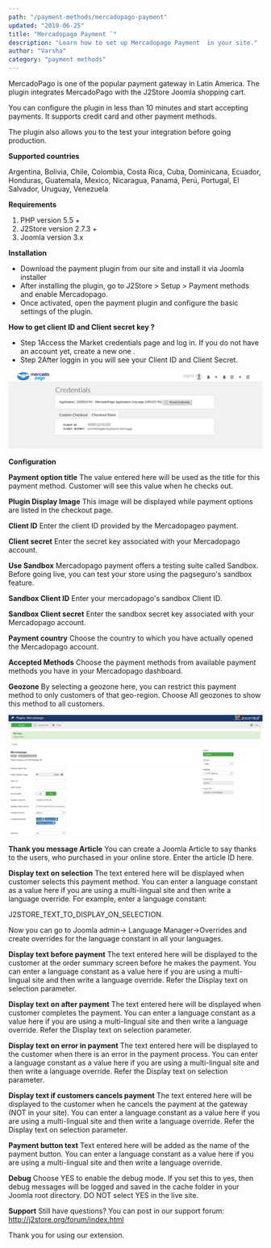 ```yaml
---
path: "/payment-methods/mercadopago-payment"
updated: "2019-06-25"
title: "Mercadopago Payment ¨"
description: "Learn how to set up Mercadopago Payment  in your site."
author: "Varsha"
category: "payment methods"
---
```


MercadoPago is one of the popular payment gateway in Latin America. The plugin integrates MercadoPago with the J2Store Joomla shopping cart.

You can configure the plugin in less than 10 minutes and start accepting payments. It supports credit card and other payment methods.

The plugin also allows you to the test your integration before going production.

**Supported countries**

Argentina, Bolivia, Chile, Colombia, Costa Rica, Cuba, Dominicana, Ecuador, Honduras, Guatemala, Mexico, Nicaragua, Panamá, Perú, Portugal, El Salvador, Uruguay, Venezuela

**Requirements**

1. PHP version 5.5 +
2. J2Store version 2.7.3 +
3. Joomla version 3.x

**Installation**

* Download the payment plugin from our site and install it via Joomla installer
* After installing the plugin, go to J2Store > Setup > Payment methods and enable Mercadopago.
* Once activated, open the payment plugin and configure the basic settings of the plugin.

**How to get client ID and Client secret key ?**

* Step 1Access the Market credentials page  and log in. If you do not have an account yet, create a new one .
* Step 2After loggin in you will see your Client ID and Client Secret.

![credentials](https://raw.githubusercontent.com/j2store/doc-images/master/payment-methods/mercadopago-payment/mercado-keys.png)

**Configuration**

**Payment option title**
The value entered here will be used as the title for this payment method. Customer will see this value when he checks out.

**Plugin Display Image**
This image will be displayed while payment options are listed in the checkout page.

**Client ID**
Enter the client ID provided by the Mercadopageo payment.

**Client secret**
Enter the secret key associated with your Mercadopago account.

**Use Sandbox**
Mercadopago payment offers a testing suite called Sandbox. Before going live, you can test your store using the pagseguro's sandbox feature.

**Sandbox Client ID**
Enter your mercadopago's sandbox Client ID.

**Sandbox Client secret**
Enter the sandbox secret key associated with your Mercadopago account.

**Payment country**
Choose the country to which you have actually opened the Mercadopago account.

**Accepted Methods**
Choose the payment methods from available payment methods you have in your Mercadopago dashboard.

**Geozone**
By selecting a geozone here, you can restrict this payment method to only customers of that geo-region. Choose All geozones to show this method to all customers.


![configuration](https://raw.githubusercontent.com/j2store/doc-images/master/payment-methods/mercadopago-payment/mercado-config.png)


**Thank you message Article**
You can create a Joomla Article to say thanks to the users, who purchased in your online store. Enter the article ID here.

**Display text on selection**
The text entered here will be displayed when customer selects this payment method. You can enter a language constant as a value here if you are using a multi-lingual site and then write a language override. For example, enter a language constant:

J2STORE_TEXT_TO_DISPLAY_ON_SELECTION.

Now you can go to Joomla admin-> Language Manager->Overrides and create overrides for the language constant in all your languages.

**Display text before payment**
The text entered here will be displayed to the customer at the order summary screen before he makes the payment. You can enter a language constant as a value here if you are using a multi-lingual site and then write a language override. Refer the Display text on selection parameter.

**Display text on after payment**
The text entered here will be displayed when customer completes the payment.
You can enter a language constant as a value here if you are using a multi-lingual site and then write a language override. Refer the Display text on selection parameter.

**Display text on error in payment**
The text entered here will be displayed to the customer when there is an error in the payment process.
You can enter a language constant as a value here if you are using a multi-lingual site and then write a language override. Refer the Display text on selection parameter.

**Display text if customers cancels payment**
The text entered here will be displayed to the customer when he cancels the payment at the gateway (NOT in your site).
You can enter a language constant as a value here if you are using a multi-lingual site and then write a language override. Refer the Display text on selection parameter.

**Payment button text**
Text entered here will be added as the name of the payment button.
You can enter a language constant as a value here if you are using a multi-lingual site and then write a language override.

**Debug**
Choose YES to enable the debug mode. If you set this to yes, then debug messages will be logged and saved in the cache folder in your Joomla root directory. DO NOT select YES in the live site.

**Support**
Still have questions? You can post in our support forum: http://j2store.org/forum/index.html

Thank you for using our extension.
